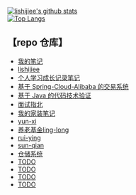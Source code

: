 
[![lishijiee's github stats](https://github-readme-stats.vercel.app/api?username=lishijiee&theme=tokyonight)](https://github.com/lishijiee/github-readme-stats)  
[![Top Langs](https://github-readme-stats.vercel.app/api/top-langs/?username=lishijiee&layout=compact)](https://github.com/lishijiee/github-readme-stats)


## 【repo 仓库】  
- [我的笔记](https://github.com/lishijiee/Notes)
- [lishijiee](https://github.com/lishijiee/lishijiee)
- [个人学习成长记录笔记](https://github.com/lishijiee/eee)  
- [基于 Spring-Cloud-Alibaba 的交易系统](https://github.com/lishijiee/ling-long)  
- [基于 Java 的代码技术验证](https://github.com/lishijiee/Java-demo)  
- [面试指北](https://github.com/lishijiee/Java-North)  
- [我的家装笔记](https://github.com/lishijiee/Home-Decorate)  
- [yun-xi](https://github.com/lishijiee/yun-xi)  
- [养老基金ling-long](https://github.com/lishijiee/ling-long)
- [rui-ying](https://github.com/lishijiee/rui-ying)
- [sun-qian](https://github.com/lishijiee/sun-qian)
- [仓储系统](https://github.com/lishijiee/cangchu)
- [TODO](https://github.com/lishijiee/eee)
- [TODO](https://github.com/lishijiee/eee)
- [TODO](https://github.com/lishijiee/eee)
- [TODO](https://github.com/lishijiee/eee)
